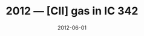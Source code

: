 ---
title: "2012 &mdash; [CII] gas in IC 342"
collection: publications
refereed: 'yes'
permalink: \publication\2012-06-01-[CII]-gas-in-IC-342
date: "2012-06-01"
venue: "Astronomy &amp; Astrophysics"
paperurl: 
link: "https://ui.adsabs.harvard.edu/abs/2012A&A...542L..22R"
citation: "Röllig, M.; Simon, R.; Güsten, R.; Stutzki, J.; Hübers, H. W.; Hartogh, P.; Jacobs, K.; Guan, X.; Israel, F., Astronomy &amp; Astrophysics, Volume 542, id.L22, 4 pp."
---